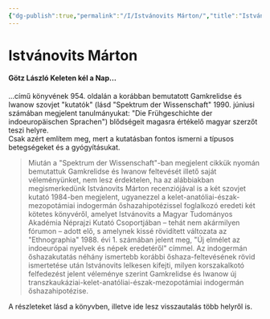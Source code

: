```yaml
---
{"dg-publish":true,"permalink":"/I/Istvánovits Márton/","title":"Istvánovits Márton","tags":["dg_uploaded"],"created":"2023-11-03T06:12","updated":"2023-11-03T06:12"}
---
```



# Istvánovits Márton

#### Götz László Keleten kél a Nap...

...című könyvének 954. oldalán a korábban bemutatott Gamkrelidse és Iwanow szovjet "kutatók" (lásd "Spektrum der Wissenschaft" 1990. júniusi számában megjelent tanulmányukat: "Die Frühgeschichte der indoeuropäischen Sprachen") blődségeit magasra értékelő magyar szerzőt teszi helyre.  
Csak azért említem meg, mert a kutatásban fontos ismerni a típusos betegségeket és a gyógyításukat.  
> Miután a "Spektrum der Wissenschaft"-ban megjelent cikkük nyomán bemutattuk Gamkrelidse és Iwanow feltevését illető saját véleményünket, nem lesz érdektelen, ha az alábbiakban megismerkedünk Istvánovits Márton recenziójával is a két szovjet kutató 1984-ben megjelent, ugyanezzel a kelet-anatóliai-észak-mezopotámiai indogermán őshazahipotézissel foglalkozó eredeti két kötetes könyvéről, amelyet Istvánovits a Magyar Tudományos Akadémia Néprajzi Kutató Csoportjában – tehát nem akármilyen fórumon – adott elő, s amelynek kissé rövidített változata az "Ethnographia" 1988. évi 1. számában jelent meg, "Új elmélet az indoeurópai nyelvek és népek eredetéről" címmel. Az indogermán őshazakutatás néhány ismertebb korábbi őshaza-feltevésének rövid ismertetése után Istvánovits lelkesen kifejti, milyen korszakalkotó felfedezést jelent véleménye szerint Gamkrelidse és Iwanow új transzkaukáziai-kelet-anatóliai-észak-mezopotámiai indogermán őshazahipotézise.  

A részleteket lásd a könyvben, illetve ide lesz visszautalás több helyről is.  